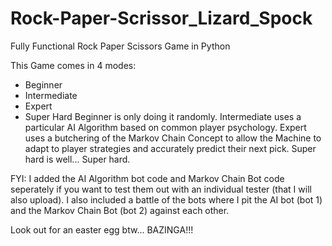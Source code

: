 # Rock-Paper-Scrissor_Lizard_Spock

Fully Functional Rock Paper Scissors Game in Python

This Game comes in 4 modes:

* Beginner
* Intermediate
* Expert
* Super Hard
Beginner is only doing it randomly. Intermediate uses a particular AI Algorithm based on common player psychology. Expert uses a butchering of the Markov Chain Concept to allow the Machine to adapt to player strategies and accurately predict their next pick. Super hard is well... Super hard.

FYI: I added the AI Algorithm bot code and Markov Chain Bot code seperately if you want to test them out with an individual tester (that I will also upload). I also included a battle of the bots where I pit the AI bot (bot 1) and the Markov Chain Bot (bot 2) against each other.

Look out for an easter egg btw... BAZINGA!!!
